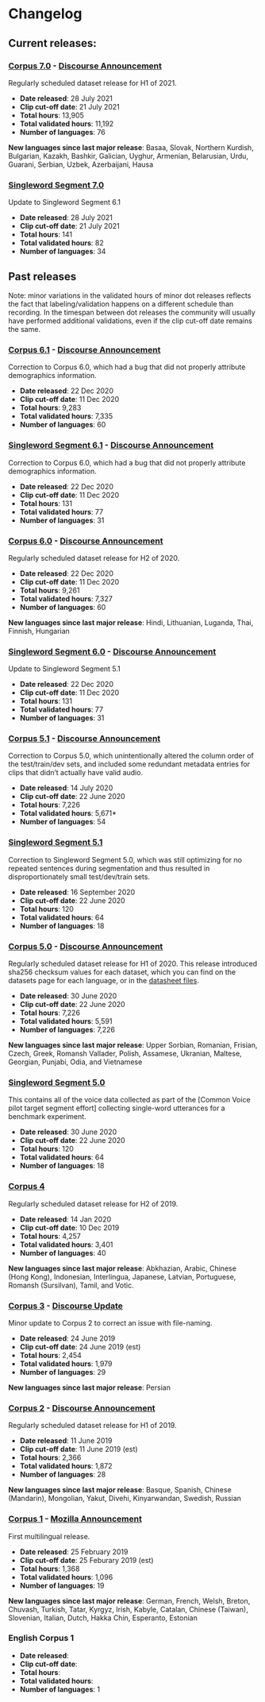 # Changelog

## Current releases:

### [Corpus 7.0](datasets/cv-corpus-7.0-2021-07-21.json) - [Discourse Announcement](https://discourse.mozilla.org/t/common-voice-2021-mid-year-dataset-release/83812)

Regularly scheduled dataset release for H1 of 2021.

* **Date released**: 28 July 2021
* **Clip cut-off date**: 21 July 2021
* **Total hours**: 13,905
* **Total validated hours**: 11,192
* **Number of languages**: 76

**New languages since last major release**: Basaa, Slovak, Northern Kurdish, Bulgarian, Kazakh, Bashkir, Galician, Uyghur, Armenian, Belarusian, Urdu, Guarani, Serbian, Uzbek, Azerbaijani, Hausa

### [Singleword Segment 7.0](datasets/cv-corpus-7.0-singleword.json)

Update to Singleword Segment 6.1

* **Date released**: 28 July 2021
* **Clip cut-off date**: 21 July 2021
* **Total hours**: 141
* **Total validated hours**: 82
* **Number of languages**: 34

## Past releases

Note: minor variations in the validated hours of minor dot releases reflects the fact that labeling/validation happens on a different schedule than recording. In the timespan between dot releases the community will usually have performed additional validations, even if the clip cut-off date remains the same.

### [Corpus 6.1](datasets/cv-corpus-6.1-2020-12-11.json) - [Discourse Announcement](https://discourse.mozilla.org/t/2020-end-of-year-common-voice-dataset-release/72287/)

Correction to Corpus 6.0, which had a bug that did not properly attribute demographics information.

* **Date released**: 22 Dec 2020
* **Clip cut-off date**: 11 Dec 2020
* **Total hours**: 9,283
* **Total validated hours**: 7,335
* **Number of languages**: 60

### [Singleword Segment 6.1](datasets/cv-corpus-6.1-singleword.json) - [Discourse Announcement](https://discourse.mozilla.org/t/2020-end-of-year-common-voice-dataset-release/72287/)

Correction to Corpus 6.0, which had a bug that did not properly attribute demographics information.

* **Date released**: 22 Dec 2020
* **Clip cut-off date**: 11 Dec 2020
* **Total hours**: 131
* **Total validated hours**: 77
* **Number of languages**: 31

### [Corpus 6.0](datasets/cv-corpus-6.0-2020-12-11.json) - [Discourse Announcement](https://discourse.mozilla.org/t/2020-end-of-year-common-voice-dataset-release/72287/)

Regularly scheduled dataset release for H2 of 2020.

* **Date released**: 22 Dec 2020
* **Clip cut-off date**: 11 Dec 2020
* **Total hours**: 9,261
* **Total validated hours**: 7,327
* **Number of languages**: 60

**New languages since last major release**: Hindi, Lithuanian, Luganda, Thai, Finnish, Hungarian

### [Singleword Segment 6.0](datasets/cv-corpus-6.0-singleword.json) - [Discourse Announcement](https://discourse.mozilla.org/t/2020-end-of-year-common-voice-dataset-release/72287/)

Update to Singleword Segment 5.1

* **Date released**: 22 Dec 2020
* **Clip cut-off date**: 11 Dec 2020
* **Total hours**: 131
* **Total validated hours**: 77
* **Number of languages**: 31

### [Corpus 5.1](datasets/cv-corpus-5.1-2020-06-22.json) - [Discourse Announcement](https://discourse.mozilla.org/t/common-voice-dataset-release-mid-year-2020/62938/7)

Correction to Corpus 5.0, which unintentionally altered the column order of the test/train/dev sets, and included some redundant metadata entries for clips that didn’t actually have valid audio.

* **Date released**: 14 July 2020
* **Clip cut-off date**: 22 June 2020
* **Total hours**: 7,226
* **Total validated hours**: 5,671*
* **Number of languages**: 54

### [Singleword Segment 5.1](datasets/cv-corpus-5.1-singleword.json)

Correction to Singleword Segment 5.0, which was still optimizing for no repeated sentences during segmentation and thus resulted in disproportionately small test/dev/train sets.

* **Date released**: 16 September 2020
* **Clip cut-off date**: 22 June 2020
* **Total hours**: 120
* **Total validated hours**: 64
* **Number of languages**: 18

### [Corpus 5.0](datasets/cv-corpus-5-2020-06-22.json) - [Discourse Announcement](https://discourse.mozilla.org/t/common-voice-dataset-release-mid-year-2020/62938/)

Regularly scheduled dataset release for H1 of 2020. This release introduced sha256 checksum values for each dataset, which you can find on the datasets page for each language, or in the [datasheet files](datasets/cv-corpus-5.1-2020-06-22.json).

* **Date released**: 30 June 2020
* **Clip cut-off date**: 22 June 2020
* **Total hours**: 7,226
* **Total validated hours**: 5,591
* **Number of languages**: 7,226

**New languages since last major release**: Upper Sorbian, Romanian, Frisian, Czech, Greek, Romansh Vallader, Polish, Assamese, Ukranian, Maltese, Georgian, Punjabi, Odia, and Vietnamese

### [Singleword Segment 5.0](datasets/cv-corpus-5-singleword.json)

This contains all of the voice data collected as part of the [Common Voice pilot target segment effort] collecting single-word utterances for a benchmark experiment.

* **Date released**: 30 June 2020
* **Clip cut-off date**: 22 June 2020
* **Total hours**: 120
* **Total validated hours**: 64
* **Number of languages**: 18


### [Corpus 4](datasets/cv-corpus-4-2019-12-10.json)

Regularly scheduled dataset release for H2 of 2019.

* **Date released**: 14 Jan 2020
* **Clip cut-off date**: 10 Dec 2019
* **Total hours**: 4,257
* **Total validated hours**: 3,401
* **Number of languages**: 40

**New languages since last major release**: Abkhazian, Arabic, Chinese (Hong Kong), Indonesian, Interlingua, Japanese, Latvian, Portuguese, Romansh (Sursilvan), Tamil, and Votic.


### [Corpus 3](datasets/cv-corpus-3.json) - [Discourse Update](https://discourse.mozilla.org/t/common-voice-mid-year-release-more-data-more-languages/41409/16)

Minor update to Corpus 2 to correct an issue with file-naming.

* **Date released**: 24 June 2019
* **Clip cut-off date**: 24 June 2019 (est)
* **Total hours**: 2,454
* **Total validated hours**: 1,979
* **Number of languages**: 29

**New languages since last major release**: Persian

### [Corpus 2](datasets/cv-corpus-2.json) - [Discourse Announcement](https://discourse.mozilla.org/t/common-voice-mid-year-release-more-data-more-languages/41409)

Regularly scheduled dataset release for H1 of 2019.

* **Date released**: 11 June 2019
* **Clip cut-off date**: 11 June 2019 (est)
* **Total hours**: 2,366
* **Total validated hours**: 1,872
* **Number of languages**: 28

**New languages since last major release**: Basque, Spanish, Chinese (Mandarin), Mongolian, Yakut, Divehi, Kinyarwandan, Swedish, Russian


### [Corpus 1](datasets/cv-corpus-1.json) - [Mozilla Announcement](https://blog.mozilla.org/blog/2019/02/28/sharing-our-common-voices-mozilla-releases-the-largest-to-date-public-domain-transcribed-voice-dataset/)

First multilingual release.

* **Date released**: 25 February 2019
* **Clip cut-off date**: 25 Feburary 2019 (est)
* **Total hours**: 1,368
* **Total validated hours**: 1,096
* **Number of languages**: 19

**New languages since last major release**: German, French, Welsh, Breton, Chuvash, Turkish, Tatar, Kyrgyz, Irish, Kabyle, Catalan, Chinese (Taiwan), Slovenian, Italian, Dutch, Hakka Chin, Esperanto, Estonian


### English Corpus 1

* **Date released**:
* **Clip cut-off date**:
* **Total hours**:
* **Total validated hours**:
* **Number of languages**: 1